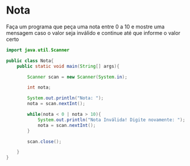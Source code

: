 <h1>Nota</h1>



Faça um programa que peça uma nota entre 0 a 10 e mostre uma mensagem caso o valor seja inválido e continue até que informe o valor certo



```java
import java.util.Scanner

public class Nota{
	public static void main(String[] args){

        Scanner scan = new Scanner(System.in);

        int nota;

        System.out.println("Nota: ");
        nota = scan.nextInt();

        while(nota < 0 | nota > 10){
            System.out.println("Nota Inválida! Digite novamente: ");
            nota = scan.nextInt();
        }

        scan.close();

    }
}


```


